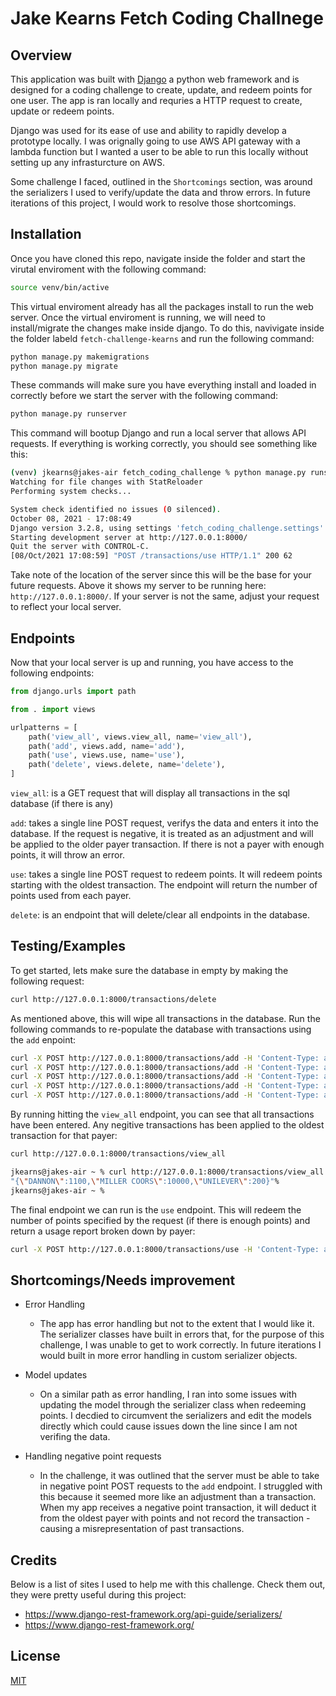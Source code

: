 # Jake Kearns Fetch Coding Challnege
## Overview
This application was built with [Django](https://www.djangoproject.com/) a python web framework and is designed for a coding challenge to create, update, and redeem points for one user. The app is ran locally and requries a HTTP request to create, update or redeem points.

Django was used for its ease of use and ability to rapidly develop a prototype locally. I was orignally going to use AWS API gateway with a lambda function but I wanted a user to be able to run this locally without setting up any infrasturcture on AWS. 

Some challenge I faced, outlined in the `Shortcomings` section, was around the serializers I used to verify/update the data and throw errors. In future iterations of this project, I would work to resolve those shortcomings. 

## Installation
Once you have cloned this repo, navigate inside the folder and start the virutal enviroment with the following command:
```bash
source venv/bin/active
```
This virtual enviroment already has all the packages install to run the web server. Once the virtual enviroment is running, we will need to install/migrate the changes make inside django. To do this, navivigate inside the folder labeld `fetch-challenge-kearns` and run the following command:

```bash
python manage.py makemigrations
python manage.py migrate
```

These commands will make sure you have everything install and loaded in correctly before we start the server with the following command:

```bash
python manage.py runserver
```

This command will bootup Django and run a local server that allows API requests. If everything is working correctly, you should see something like this:
```bash
(venv) jkearns@jakes-air fetch_coding_challenge % python manage.py runserver
Watching for file changes with StatReloader
Performing system checks...

System check identified no issues (0 silenced).
October 08, 2021 - 17:08:49
Django version 3.2.8, using settings 'fetch_coding_challenge.settings'
Starting development server at http://127.0.0.1:8000/
Quit the server with CONTROL-C.
[08/Oct/2021 17:08:59] "POST /transactions/use HTTP/1.1" 200 62
```
Take note of the location of the server since this will be the base for your future requests. Above it shows my server to be running here: `http://127.0.0.1:8000/`. If your server is not the same, adjust your request to reflect your local server.

## Endpoints
Now that your local server is up and running, you have access to the following endpoints:

```python
from django.urls import path

from . import views

urlpatterns = [
    path('view_all', views.view_all, name='view_all'),
    path('add', views.add, name='add'),
    path('use', views.use, name='use'),
    path('delete', views.delete, name='delete'),
]
```
`view_all`: is a GET request that will display all transactions in the sql database (if there is any)

`add`: takes a single line POST request, verifys the data and enters it into the database. If the request is negative, it is treated as an adjustment and will be applied to the older payer transaction. If there is not a payer with enough points, it will throw an error.

`use`: takes a single line POST request to redeem points. It will redeem points starting with the oldest transaction. The endpoint will return the number of points used from each payer.

`delete`: is an endpoint that will delete/clear all endpoints in the database.

## Testing/Examples

To get started, lets make sure the database in empty by making the following request:
```bash
curl http://127.0.0.1:8000/transactions/delete
```
As mentioned above, this will wipe all transactions in the database. Run the following commands to re-populate the database with transactions using the `add` enpoint:
```bash
curl -X POST http://127.0.0.1:8000/transactions/add -H 'Content-Type: application/json' -d '{"payer": "DANNON", "points": 1000, "timestamp": "2020-11-02T14:00:00Z" }'
curl -X POST http://127.0.0.1:8000/transactions/add -H 'Content-Type: application/json' -d '{"payer": "UNILEVER", "points": 200, "timestamp": "2020-10-31T11:00:00Z" }'
curl -X POST http://127.0.0.1:8000/transactions/add -H 'Content-Type: application/json' -d '{"payer": "MILLER COORS", "points": 10000, "timestamp": "2020-11-01T14:00:00Z"}'
curl -X POST http://127.0.0.1:8000/transactions/add -H 'Content-Type: application/json' -d '{"payer": "DANNON", "points": 300, "timestamp": "2020-10-31T10:00:00Z" }'
curl -X POST http://127.0.0.1:8000/transactions/add -H 'Content-Type: application/json' -d '{"payer": "DANNON", "points": -200, "timestamp": "2020-10-31T15:00:00Z" }'
```

By running hitting the `view_all` endpoint, you can see that all transactions have been entered. Any negitive transactions has been applied to the oldest transaction for that payer:
```bash
curl http://127.0.0.1:8000/transactions/view_all
```
```bash
jkearns@jakes-air ~ % curl http://127.0.0.1:8000/transactions/view_all
"{\"DANNON\":1100,\"MILLER COORS\":10000,\"UNILEVER\":200}"%
jkearns@jakes-air ~ %
```
The final endpoint we can run is the `use` endpoint. This will redeem the number of points specified by the request (if there is enough points) and return a usage report broken down by payer:
```bash
curl -X POST http://127.0.0.1:8000/transactions/use -H 'Content-Type: application/json' -d '{"points": 5000}'
```


## Shortcomings/Needs improvement
- Error Handling
    - The app has error handling but not to the extent that I would like it. The serializer classes have built in errors that, for the purpose of this challenge, I was unable to get to work correctly. In future iterations I would built in more error handling in custom serializer objects.

- Model updates
    - On a similar path as error handling, I ran into some issues with updating the model through the serializer class when redeeming points. I decdied to circumvent the serializers and edit the models directly which could cause issues down the line since I am not verifing the data.

- Handling negative point requests
    - In the challenge, it was outlined that the server must be able to take in negative point POST requests to the `add` endpoint. I struggled with this because it seemed more like an adjustment than a transaction. When my app receives a negative point transaction, it will deduct it from the oldest payer with points and not record the transaction - causing a misrepresentation of past transactions.


## Credits
Below is a list of sites I used to help me with this challenge. Check them out, they were pretty useful during this project:
- https://www.django-rest-framework.org/api-guide/serializers/
- https://www.django-rest-framework.org/

## License
[MIT](https://choosealicense.com/licenses/mit/)

